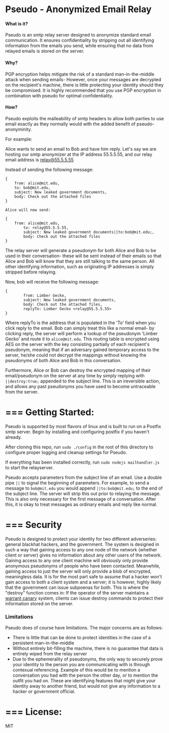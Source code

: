 Pseudo - Anonymized Email Relay
===
#### What is it?
Pseudo is an smtp relay server designed to anonymize standard email communication. It ensures confidentiality by stripping out all identifying information from the emails you send, while ensuring that no data from relayed emails is stored on the server.

#### Why?
PGP encryption helps mitigate the risk of a standard man-in-the-middle attack when sending emails- However, once your messages are decrypted on the recipient's machine, there is little protecting your identity should they be compromised. It is highly recommended that you use PGP encryption in combination with pseudo for optimal confidentiality.

#### How?
Pseudo exploits the malleability of smtp headers to allow both parties to use email exactly as they normally would with the added benefit of pseudo-anonyminity.

For example: 

Alice wants to send an email to Bob and have him reply.
Let's say we are hosting our smtp anonymizer at the IP address 55.5.5.55, and our relay email address is relay@55.5.5.55


Instead of sending the following message:

```
{
	from: alice@mit.edu,
	to: bob@mit.edu,
	subject: New leaked government documents,
	body: Check out the attached files
}
```
```
Alice will now send:

{
	from: alice@mit.edu,
        to: relay@55.5.5.55,
        subject: New leaked government documents||to:bob@mit.edu;,
        body: Check out the attached files
}
```

The relay server will generate a pseudonym for both Alice and Bob to be used in their conversation- these will be sent instead of their emails so that Alice and Bob will know that they are still talking to the same person. All other identifying information, such as originating IP addresses is simply stripped before relaying.

Now, bob will receive the following message:

```
{
        from: Limber Gecko,
        subject: New leaked government documents,
        body: Check out the attached files,
        replyTo: Limber Gecko <relay@55.5.5.55>
}
```

Where replyTo is the address that is populated in the 'To' field when you click reply to the email. Bob can simply treat this like a normal email- by clicking reply, the server will perform a lookup of the pseudonym 'Limber Gecko' and route it to `alice@mit.edu`. This routing table is encrypted using AES on the server with the key consisting partially of each recipient's pseudonym, meaning that if an adversary gained temporary access to the server, he/she could not decrypt the mappings without knowing the pseudonyms of both Alice and Bob in this conversation.

Furthermore, Alice or Bob can destroy the encrypted mapping of their email/pseudonym on the server at any time by simply replying with `||destroy:true;` appended to the subject line. This is an ireversible action, and allows any past pseudonyms you have used to become untraceable from the server.

===
Getting Started:
=== 
Pseudo is supported by most flavors of linux and is built to run on a Postfix smtp server. Begin by installing and configuring postfix if you haven't already.

After cloning this repo, run `sudo ./config` in the root of this directory to configure proper logging and cleanup settings for Pseudo.

If everything has been installed correctly, run `sudo nodejs mailhandler.js` to start the relayserver.

Pseudo accepts parameters from the subject line of an email. Use a double pipe `||` to signal the beginning of parameters. For example, to send a message to `bob@mit.edu` you would append `||to:bob@mit.edu;` to the end of the subject line. The server will strip this out prior to relaying the message. This is also only necessary for the first message of a conversation. After this, it is okay to treat messages as ordinary emails and reply like normal.

===
Security
===

Pseudo is designed to protect your identity for two different adverseries: general blackhat hackers, and the government. The system is designed in such a way that gaining access to any one node of the network (whether client or server) gives no information about any other users of the network. Gaining access to any one client machine will obviously only provide anonymous pseudonyms of people who have been contacted. Meanwhile, gaining access to just the server will only provide a blob of encrypted, meaningless data. It is for the most part safe to assume that a hacker won't gain access to both a client system and a server; it is however, highly likely that the government can issue subpoenas for both. This is where the "destroy" function comes in: If the operator of the server maintains a [warrant canary](http://en.wikipedia.org/wiki/Warrant_canary) system, clients can issue destroy commands to protect their information stored on the server.

### Limitations

Pseudo does of course have limitations. The major concerns are as follows:

- There is little that can be done to protect identities in the case of a persistent man-in-the-middle
- Without entirely bit-filling the machine, there is no guarantee that data is entirely wiped from the relay server
- Due to the ephemerality of pseudonyms, the only way to securely prove your identity to the person you are communicating with is through contexual referencing. Example of this would be to mention a conversation you had with the person the other day, or to mention the outfit you had on. These are identifying features that might give your identity away to another friend, but would not give any information to a hacker or government official.

===
License:
===
MIT
